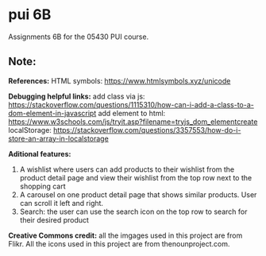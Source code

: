 # pui 6B
Assignments 6B for the 05430 PUI course.

## Note: 

**References:** 
HTML symbols: https://www.htmlsymbols.xyz/unicode

**Debugging helpful links:** 
add class via js: https://stackoverflow.com/questions/1115310/how-can-i-add-a-class-to-a-dom-element-in-javascript
add element to html: https://www.w3schools.com/js/tryit.asp?filename=tryjs_dom_elementcreate
localStorage: https://stackoverflow.com/questions/3357553/how-do-i-store-an-array-in-localstorage



**Aditional features:** 

1. A wishlist where users can add products to their wishlist from the product detail page and view their wishlist from the top row next to the shopping cart
2. A carousel on one product detail page that shows similar products. User can scroll it left and right. 
3. Search: the user can use the search icon on the top row to search for their desired product


**Creative Commons credit:** 
all the imgages used in this project are from Flikr. 
All the icons used in this project are from thenounproject.com. 
